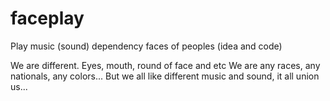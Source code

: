 # faceplay
Play music (sound) dependency faces of peoples (idea and code)

We are different. Eyes, mouth, round of face and etc
We are any races, any nationals, any colors...
But we all like different music and sound, it all union us...


